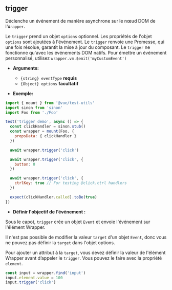 ## trigger

Déclenche un événement de manière asynchrone sur le nœud DOM de l'`Wrapper`.

Le `trigger` prend un objet `options` optionnel. Les propriétés de l'objet `options` sont ajoutées à l'événement.
Le `trigger` renvoie une Promesse, qui une fois résolue, garantit la mise à jour du composant.
Le `trigger` ne fonctionne qu'avec les événements DOM natifs. Pour émettre un événement personnalisé, utilisez `wrapper.vm.$emit('myCustomEvent')`


- **Arguments:**

  - `{string} eventType` **requis**
  - `{Object} options` **facultatif**

- **Exemple:**

```js
import { mount } from '@vue/test-utils'
import sinon from 'sinon'
import Foo from './Foo'

test('trigger demo', async () => {
  const clickHandler = sinon.stub()
  const wrapper = mount(Foo, {
    propsData: { clickHandler }
  })

  await wrapper.trigger('click')

  await wrapper.trigger('click', {
    button: 0
  })

  await wrapper.trigger('click', {
    ctrlKey: true // For testing @click.ctrl handlers
  })

  expect(clickHandler.called).toBe(true)
})
```

- **Définir l'objectif de l'événement :**

Sous le capot, `trigger` crée un objet `Event` et envoie l'événement sur l'élément Wrapper.

Il n'est pas possible de modifier la valeur `target` d'un objet `Event`, donc vous ne pouvez pas définir la `target` dans l'objet options.

Pour ajouter un attribut à la `target`, vous devez définir la valeur de l'élément Wrapper avant d’appeler le `trigger`. Vous pouvez le faire avec la propriété `element`.

```js
const input = wrapper.find('input')
input.element.value = 100
input.trigger('click')
```
